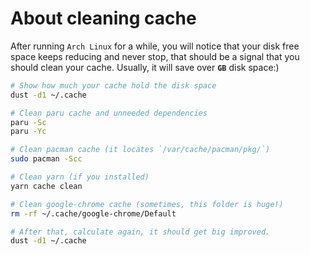 # About cleaning cache

After running `Arch Linux` for a while, you will notice that your disk free 
space keeps reducing and never stop, that should be a signal that you should
clean your cache. Usually, it will save over **`GB`** disk space:)

```bash
# Show how much your cache hold the disk space
dust -d1 ~/.cache

# Clean paru cache and unneeded dependencies
paru -Sc
paru -Yc

# Clean pacman cache (it locates `/var/cache/pacman/pkg/`)
sudo pacman -Scc

# Clean yarn (if you installed)
yarn cache clean

# Clean google-chrome cache (sometimes, this folder is huge!)
rm -rf ~/.cache/google-chrome/Default

# After that, calculate again, it should get big improved.
dust -d1 ~/.cache
```
